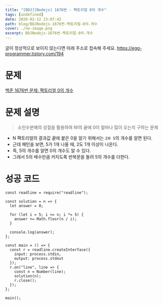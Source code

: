 ```yaml
---
title: "[BOJ][Nodejs] 1676번 - 팩토리얼 0의 개수"
tags: [undefined]
date: 2020-02-22 23:07:42
path: blog/BOJNodejs-1676번-팩토리얼-0의-개수
cover: ./no-image.png
excerpt: BOJNodejs-1676번-팩토리얼-0의-개수
---
```

글이 정상적으로 보이지 않는다면 아래 주소로 접속해 주세요.
https://egg-programmer.tistory.com/194
# 문제

[백준 1676번 문제: 팩토리얼 0의 개수](https://www.acmicpc.net/problem/1676)

# 문제 설명

>  
> 소인수분해의 성질을 활용하여 N!의 끝에 0이 얼마나 많이 오는지 구하는 문제
> 

*   N 팩토리얼의 결과값 끝에 붙은 0을 알기 위해서는 `` 2와 5 ``의 개수를 알면 된다. 
*   근데 패턴을 보면, 5가 1개 나올 때, 2도 1개 이상이 나온다. 
*   즉, 5의 개수를 알면 0의 개수도 알 수 있다. 
*   그래서 5의 배수만큼 커지도록 반복문을 돌려 5의 개수를 더한다.

# 성공 코드

<pre><code class="language-js">const readline = require("readline");

const solution = n =&gt; {
  let answer = 0;

  for (let i = 5; i &lt;= n; i *= 5) {
    answer += Math.floor(n / i);
  }

  console.log(answer);
};

const main = () =&gt; {
  const r = readline.createInterface({
    input: process.stdin,
    output: process.stdout
  });
  r.on("line", line =&gt; {
    const n = Number(line);
    solution(n);
    r.close();
  });
};

main();
</code></pre>